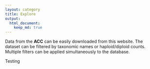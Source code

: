 ```yaml
---
layout: category
title: Explore
output:
  html_document:
    keep_md: true
---
```



Data from the **ACC** can be easily downloaded from this website. The dataset can be filtered by taxonomic names or haploid/diploid counts. Multiple filters can be applied simultaneously to the database.

Testing


<!--html_preserve--><div id="htmlwidget-536367c8904f95ae8c90" style="width:100%;height:480px;" class="leaflet html-widget"></div>
<script type="application/json" data-for="htmlwidget-536367c8904f95ae8c90">{"x":{"options":{"crs":{"crsClass":"L.CRS.EPSG3857","code":null,"proj4def":null,"projectedBounds":null,"options":{}}},"calls":[{"method":"addTiles","args":["//{s}.tile.openstreetmap.org/{z}/{x}/{y}.png",null,null,{"minZoom":0,"maxZoom":18,"tileSize":256,"subdomains":"abc","errorTileUrl":"","tms":false,"noWrap":false,"zoomOffset":0,"zoomReverse":false,"opacity":1,"zIndex":1,"detectRetina":false,"attribution":"&copy; <a href=\"http://openstreetmap.org\">OpenStreetMap<\/a> contributors, <a href=\"http://creativecommons.org/licenses/by-sa/2.0/\">CC-BY-SA<\/a>"}]},{"method":"addPopups","args":[42.0285,-93.65,"Here is the <b>Department of Statistics<\/b>, ISU",null,null,{"maxWidth":300,"minWidth":50,"autoPan":true,"keepInView":false,"closeButton":true,"className":""}]}],"setView":[[42.0285,-93.65],17,[]],"limits":{"lat":[42.0285,42.0285],"lng":[-93.65,-93.65]}},"evals":[],"jsHooks":[]}</script><!--/html_preserve-->
